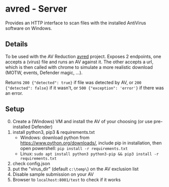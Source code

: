 # avred - Server

Provides an HTTP interface to scan files with the installed AntiVirus software on Windows. 


## Details 

To be used with the AV Reduction [avred](https://github.com/dobin/avred) project. Exposes 2 endpoints, one accepts a (virus) file and runs an AV against it. The other accepts a url, which is then called with chrome to simulate a more realistic download (MOTW, events, Defender magic, ...).

Returns ```200 {"detected": true}``` if file was detected by AV, or ```200 {"detected": false}``` if it wasn't, or ```500 {"exception": 'error'}``` if there was an error. 


## Setup

0. Create a (Windows) VM and install the AV of your choosing (or use pre-installed Defender)
1. install python3,  pip3 & requirements.txt
	- Windows: download python from https://www.python.org/downloads/, include pip in installation, then open powershell: ```pip install -r requirements.txt```
	- Linux: ```sudo apt install python3 python3-pip && pip3 install -r requirements.txt```
2. check config.json
3. put the "virus_dir" (default `c:\temp\`) on the AV exclusion list
4. Disable sample submission on your AV
4. Browser to `localhost:8001/test` to check if it works

